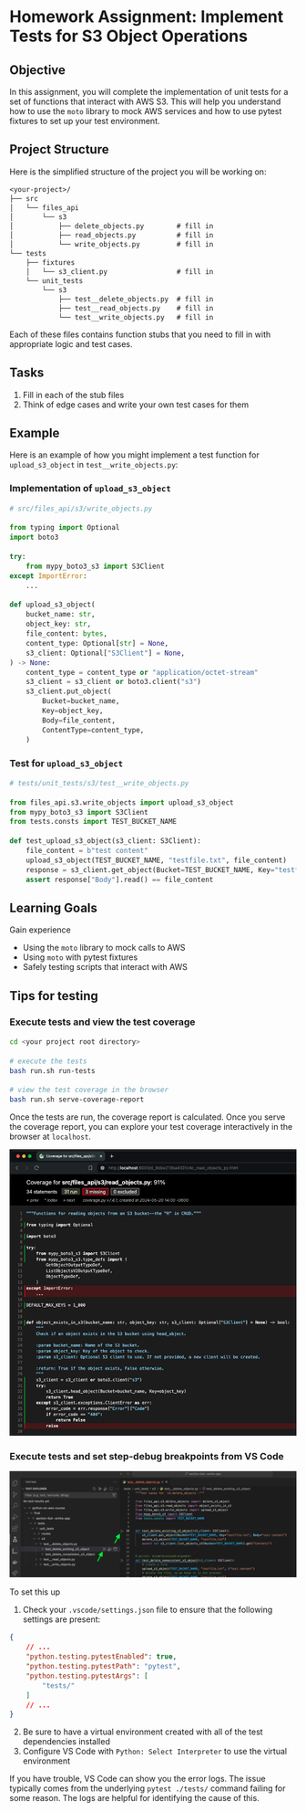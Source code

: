 # Homework Assignment: Implement Tests for S3 Object Operations

## Objective

In this assignment, you will complete the implementation of unit tests for a set of functions that interact with AWS S3. This will help you understand how to use the `moto` library to mock AWS services and how to use pytest fixtures to set up your test environment.

## Project Structure

Here is the simplified structure of the project you will be working on:

```
<your-project>/
├── src
│   └── files_api
│       └── s3
│           ├── delete_objects.py        # fill in
│           ├── read_objects.py          # fill in
│           └── write_objects.py         # fill in
└── tests
    ├── fixtures
    │   └── s3_client.py                 # fill in
    └── unit_tests
        └── s3
            ├── test__delete_objects.py  # fill in
            ├── test__read_objects.py    # fill in
            └── test__write_objects.py   # fill in
```

Each of these files contains function stubs that you need to fill in with appropriate logic and test cases.

## Tasks

1. Fill in each of the stub files
2. Think of edge cases and write your own test cases for them

## Example
Here is an example of how you might implement a test function for `upload_s3_object` in `test__write_objects.py`:

### Implementation of `upload_s3_object`

```python
# src/files_api/s3/write_objects.py

from typing import Optional
import boto3

try:
    from mypy_boto3_s3 import S3Client
except ImportError:
    ...

def upload_s3_object(
    bucket_name: str,
    object_key: str,
    file_content: bytes,
    content_type: Optional[str] = None,
    s3_client: Optional["S3Client"] = None,
) -> None:
    content_type = content_type or "application/octet-stream"
    s3_client = s3_client or boto3.client("s3")
    s3_client.put_object(
        Bucket=bucket_name,
        Key=object_key,
        Body=file_content,
        ContentType=content_type,
    )
```

### Test for `upload_s3_object`

```python
# tests/unit_tests/s3/test__write_objects.py

from files_api.s3.write_objects import upload_s3_object
from mypy_boto3_s3 import S3Client
from tests.consts import TEST_BUCKET_NAME

def test_upload_s3_object(s3_client: S3Client):
    file_content = b"test content"
    upload_s3_object(TEST_BUCKET_NAME, "testfile.txt", file_content)
    response = s3_client.get_object(Bucket=TEST_BUCKET_NAME, Key="testfile.txt")
    assert response["Body"].read() == file_content
```

## Learning Goals

Gain experience

- Using the `moto` library to mock calls to AWS
- Using `moto` with pytest fixtures
- Safely testing scripts that interact with AWS

## Tips for testing

### Execute tests and view the test coverage

```bash
cd <your project root directory>

# execute the tests
bash run.sh run-tests

# view the test coverage in the browser
bash run.sh serve-coverage-report
```

Once the tests are run, the coverage report is calculated. Once you serve the coverage report, you can explore your
test coverage interactively in the browser at `localhost`.

![Test coverage report](./test-coverage-report.png)

### Execute tests and set step-debug breakpoints from VS Code

![Test runner](test-runner.png)

To set this up

1. Check your `.vscode/settings.json` file to ensure that the following settings are present:

```json
{
    // ...
    "python.testing.pytestEnabled": true,
    "python.testing.pytestPath": "pytest",
    "python.testing.pytestArgs": [
        "tests/"
    ]
    // ...
}
```

2. Be sure to have a virtual environment created with all of the test dependencies installed
3. Configure VS Code with `Python: Select Interpreter` to use the virtual environment

If you have trouble, VS Code can show you the error logs. The issue typically comes from the underlying
`pytest ./tests/` command failing for some reason. The logs are helpful for identifying the cause of this.

